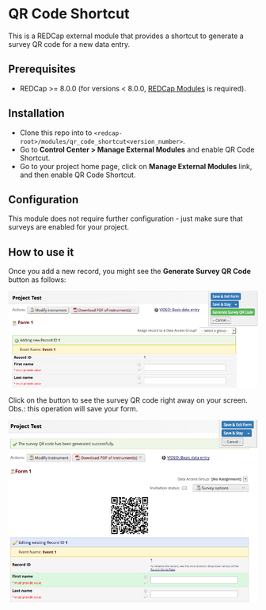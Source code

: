 # QR Code Shortcut
This is a REDCap external module that provides a shortcut to generate a survey QR code for a new data entry.

## Prerequisites
- REDCap >= 8.0.0 (for versions < 8.0.0, [REDCap Modules](https://github.com/vanderbilt/redcap-external-modules) is required).

## Installation
- Clone this repo into to `<redcap-root>/modules/qr_code_shortcut<version_number>`.
- Go to **Control Center > Manage External Modules** and enable QR Code Shortcut.
- Go to your project home page, click on **Manage External Modules** link, and then enable QR Code Shortcut.

## Configuration
This module does not require further configuration - just make sure that surveys are enabled for your project.

## How to use it
Once you add a new record, you might see the **Generate Survey QR Code** button as follows:

![Generate QR code button](img/qr_code_button.png)

Click on the button to see the survey QR code right away on your screen. Obs.: this operation will save your form.

![QR code image](img/qr_code_image.png)
